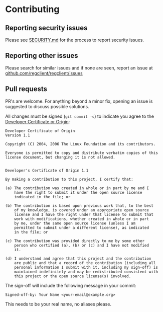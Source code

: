 # Contributing

## Reporting security issues

Please see [SECURITY.md](security.md) for the process to report security issues.

## Reporting other issues

Please search for similar issues and if none are seen, report an issue at [github.com/regclient/regclient/issues](https://github.com/regclient/regclient/issues)

## Pull requests

PR's are welcome.
For anything beyond a minor fix, opening an issue is suggested to discuss possible solutions.

All changes must be signed (`git commit -s`) to indicate you agree to the [Developer Certificate or Origin](https://developercertificate.org/):

```text
Developer Certificate of Origin
Version 1.1

Copyright (C) 2004, 2006 The Linux Foundation and its contributors.

Everyone is permitted to copy and distribute verbatim copies of this
license document, but changing it is not allowed.


Developer's Certificate of Origin 1.1

By making a contribution to this project, I certify that:

(a) The contribution was created in whole or in part by me and I
    have the right to submit it under the open source license
    indicated in the file; or

(b) The contribution is based upon previous work that, to the best
    of my knowledge, is covered under an appropriate open source
    license and I have the right under that license to submit that
    work with modifications, whether created in whole or in part
    by me, under the same open source license (unless I am
    permitted to submit under a different license), as indicated
    in the file; or

(c) The contribution was provided directly to me by some other
    person who certified (a), (b) or (c) and I have not modified
    it.

(d) I understand and agree that this project and the contribution
    are public and that a record of the contribution (including all
    personal information I submit with it, including my sign-off) is
    maintained indefinitely and may be redistributed consistent with
    this project or the open source license(s) involved.
```

The sign-off will include the following message in your commit:

```text
Signed-off-by: Your Name <your-email@example.org>
```

This needs to be your real name, no aliases please.
